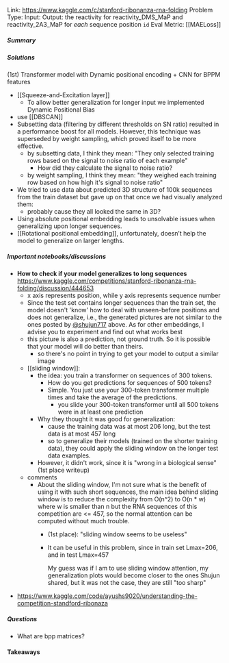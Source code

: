 Link: https://www.kaggle.com/c/stanford-ribonanza-rna-folding
Problem Type: 
Input: 
Output: the reactivity for reactivity_DMS_MaP and reactivity_2A3_MaP for _each_ sequence position `id`
Eval Metric: [[MAELoss]]
##### Summary
##### Solutions
(1st) Transformer model with Dynamic positional encoding + CNN for BPPM features
- [[Squeeze-and-Excitation layer]]
	- To allow better generalization for longer input we implemented Dynamic Positional Bias
- use [[DBSCAN]]
- Subsetting data (filtering by different thresholds on SN ratio) resulted in a performance boost for all models. However, this technique was superseded by weight sampling, which proved itself to be more effective.
	- by subsetting data, I think they mean: "They only selected training rows based on the signal to noise ratio of each example"
		- How did they calculate the signal to noise ratio?
	- by weight sampling, I think they mean: "they weighed each training row based on how high it's signal to noise ratio"
- We tried to use data about predicted 3D structure of 100k sequences from the train dataset but gave up on that once we had visually analyzed them:
	- probably cause they all looked the same in 3D?
- Using absolute positional embedding leads to unsolvable issues when generalizing upon longer sequences.
- [[Rotational positional embedding]], unfortunately, doesn’t help the model to generalize on larger lengths.

##### Important notebooks/discussions
- **How to check if your model generalizes to long sequences** https://www.kaggle.com/competitions/stanford-ribonanza-rna-folding/discussion/444653
	- x axis represents position, while y axis represents sequence number
	- Since the test set contains longer sequences than the train set, the model doesn't 'know' how to deal with unseen-before positions and does not generalize, i.e., the generated pictures are not similar to the ones posted by [@shujun717](https://www.kaggle.com/shujun717) above. As for other embeddings, I advise you to experiment and find out what works best
	- this picture is also a prediction, not ground truth. So it is possible that your model will do better than theirs.
		- so there's no point in trying to get your model to output a similar image
	- [[sliding window]]:
		- the idea: you train a transformer on sequences of 300 tokens.
			- How do you get predictions for sequences of 500 tokens?
			- Simple. You just use your 300-token transformer multiple times and take the average of the predictions.
				- you slide your 300-token transformer until all 500 tokens were in at least one prediction
		- Why they thought it was good for generalization:
			- cause the training data was at most 206 long, but the test data is at most 457 long
			- so to generalize their models (trained on the shorter training data), they could apply the sliding window on the longer test data examples.
		- However, it didn't work, since it is "wrong in a biological sense" (1st place writeup)
	- comments
		- About the sliding window, I'm not sure what is the benefit of using it with such short sequences, the main idea behind sliding window is to reduce the complexity from O(n^2) to O(n * w) where w is smaller than n but the RNA sequences of this competition are <= 457, so the normal attention can be computed without much trouble.
			- (1st place): "sliding window seems to be useless"
			- It can be useful in this problem, since in train set Lmax=206, and in test Lmax=457
		
				My guess was if I am to use sliding window attention, my generalization plots would become closer to the ones Shujun shared, but it was not the case, they are still "too sharp"
- https://www.kaggle.com/code/ayushs9020/understanding-the-competition-standford-ribonaza
##### Questions
- What are bpp matrices?
#### Takeaways